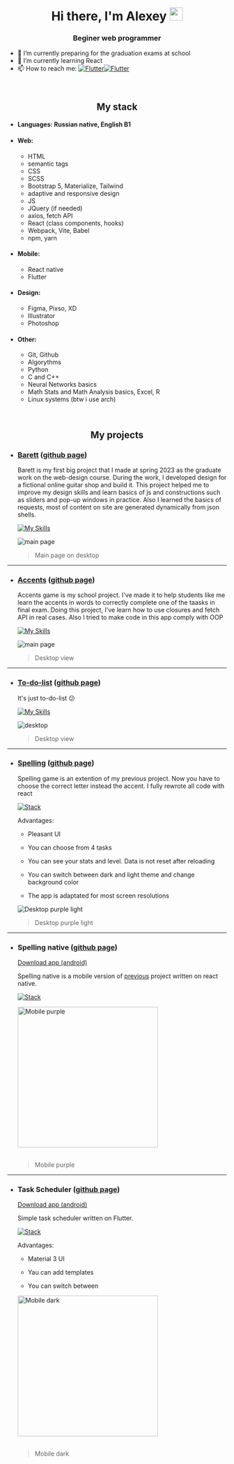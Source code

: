 <h1 align="center">Hi there, I'm Alexey 
<img src="https://github.com/blackcater/blackcater/raw/main/images/Hi.gif" height="30"/></h1>
<h3 align="center">Beginer web programmer</h3>

- 🔭 I’m currently preparing for the graduation exams at school
- 🌱 I’m currently learning React
- 📫 How to reach me: [![Flutter](https://img.shields.io/badge/Telergam-@gjilss-1E90FF?style=flat&logo=telegram)](https://t.me/gjilss)[![Flutter](https://img.shields.io/badge/Spotify-gicha_enjoyer-3CB371?style=flat&logo=spotify)](https://open.spotify.com/user/w62wi5pkbmtrgakqaxuy4wj80?si=fed0f11ec49d4b8c)
</br>
<h2 align="center">My stack</h2>

* #### Languages: Russian native, English B1
* #### Web:
  * HTML
  * semantic tags
  * CSS
  * SCSS
  * Bootstrap 5, Materialize, Tailwind
  * adaptive and responsive design
  * JS
  * JQuery (if needed)
  * axios, fetch API
  * React (class components, hooks)
  * Webpack, Vite, Babel
  * npm, yarn
* #### Mobile:
  * React native
  * Flutter
* #### Design:
  * Figma, Pixso, XD
  * Illustrator
  * Photoshop
* #### Other:
  * Git, Github
  * Algorythms
  * Python
  * C and C++
  * Neural Networks basics
  * Math Stats and Math Analysis basics, Excel, R
  * Linux systems (btw i use arch)
</br>
<h2 align="center">My projects</h2>
</hr>

* ### [Barett](http://barett.wd.bytic.ru) ([github page](https://github.com/Gjils/Barett))
  Barett is my first big project that I made at spring 2023 as the graduate work on the web-design course. During the work, I developed design for a fictional online guitar shop and build it. This project helped me to improve my design skills and learn basics of js and constructions such as sliders and pop-up windows in practice. Also I learned the basics of requests, most of content on site are generated dynamically from json shells.

  [![My Skills](https://skillicons.dev/icons?i=figma,html,css,js)](https://skillicons.dev)
  
  ![main page](https://github.com/Gjils/Barett/blob/main/preview/main-desktop.png)
  > Main page on desktop

  
***

* ### [Accents](https://gjils.github.io/accentsgame/) ([github page](https://github.com/Gjils/accentsgame))
  
  Accents game is my school project. I've made it to help students like me learn the accents in words to correctly complete one of the taasks in final exam. Doing this project, I've learn how to use closures and fetch API in real cases. Also I tried to make code in this app comply with OOP

  [![My Skills](https://skillicons.dev/icons?i=html,css,js)](https://skillicons.dev)
  
  ![main page](https://github.com/Gjils/accentsgame/blob/main/preview/desktop.png)
  
  > Desktop view

***

* ### [To-do-list](https://gjils.github.io/to-do-list/) ([github page](https://github.com/Gjils/to-do-list))
  
  It's just to-do-list :confused:
  
  [![My Skills](https://skillicons.dev/icons?i=react)](https://skillicons.dev)
  
  ![desktop](https://github.com/Gjils/to-do-list/blob/main/preview/desktop.jpg)
  
  > Desktop view

***

* ### [Spelling](https://gjils.github.io/spelling-game/) ([github page](https://github.com/Gjils/spelling-game))
  
  Spelling game is an extention of my previous project. Now you have to choose the correct letter instead the accent. I fully rewrote all code with react
  
  [![Stack](https://skillicons.dev/icons?i=figma,react)](https://skillicons.dev)
  
  Advantages:
  
  * Pleasant UI
  
  * You can choose from 4 tasks
  
  * You can see your stats and level. Data is not reset after reloading
   
  * You can switch between dark and light theme and change background color
   
  * The app is adaptated for most screen resolutions
  
  ![Desktop purple light](https://github.com/Gjils/spelling-game/blob/main/preview/desktop-purple-light.jpg)

  > Desktop purple light

***

* ### Spelling native ([github page](https://github.com/Gjils/spelling-game-native))
  
  <a href="https://github.com/Gjils/spelling-game-native/blob/main/preview/spelling-game.apk" download="spelling-game">Download app (android)</a>
  <br/>
  
  Spelling native is a mobile version of [previous](https://github.com/Gjils/spelling-game) project written on react native.
  
  [![Stack](https://skillicons.dev/icons?i=react)](https://skillicons.dev)
  
  <img src="https://github.com/Gjils/spelling-game-native/blob/main/preview/mobile-purple.jpg" alt="Mobile purple" width="322"/>
  
  <br/>
  <br/>
  
  > Mobile purple
  
***

* ### Task Scheduler ([github page](https://github.com/Gjils/task-scheduler))

  [Download app (android)](https://github.com/Gjils/task-scheduler/blob/main/preview/task-scheduler.apk)
    
  Simple task scheduler written on Flutter.
  
  [![Stack](https://skillicons.dev/icons?i=flutter)](https://skillicons.dev)
  
  Advantages:
  
  * Material 3 UI
  
  * Yau can add templates
   
  * You can switch between
    
  <img src="https://github.com/Gjils/task-scheduler/blob/main/preview/mobile-dark.jpg" alt="Mobile dark" width="322"/>
  
   <br/>
   <br/>
  
  > Mobile dark



</hr>
</br>
